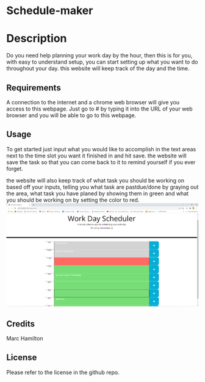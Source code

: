 # Schedule-maker

# Description
Do you need help planning your work day by the hour, then this is for you, with easy to understand setup, you can start setting up what you want to do throughout your day. this website will keep track of the day and the time.


## Requirements
A connection to the internet and a chrome web browser will give you access to this webpage. Just go to #
by typing it into the URL of your web browser and you will be able to go to this webpage.

## Usage

To get started just input what you would like to accomplish in the text areas next to the time slot you want it finished in and hit save. the website will save the task so that you can come back to it to remind yourself if you ever forget.

the website will also keep track of what task you should be working on based off your inputs, telling you what task are pastdue/done by graying out the area, what task you have planed by showing them in green and what you should be working on by setting the color to red.
![My schedule](/Assets/images/Screenshot-of-schedule.png "my schedule")




## Credits
Marc Hamilton

## License

Please refer to the license in the github repo.